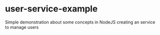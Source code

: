# user-service-example
Simple demonstration about some concepts in NodeJS creating an service to manage users
